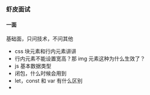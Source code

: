 ### 虾皮面试

#### 一面

基础面，只问技术，不问其他

- css 块元素和行内元素讲讲
- 行内元素不能设置宽高？那 img 元素这种为什么生效了？
- js 基本数据类型
- 闭包，什么时候会用到
- let，const 和 var 有什么区别
- 



